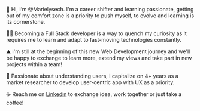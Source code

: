 👋 Hi, I’m @Marielysech. I'm a career shifter and learning passionate, getting out of my comfort zone is a priority to push myself, to evolve and learning is its cornerstone. 

👩‍💻 Becoming a Full Stack developer is a way to quench my curiosity as it requires me to learn and adapt to fast-moving technologies constantly. 

⛰️ I'm still at the beginning of this new Web Development journey and we'll be happy to exchange to learn more, extend my views and take part in new projects within a team!

🔎  Passionate about understanding users, I capitalize on 4+ years as a market researcher to develop user-centric app with UX as a priority.

☕ Reach me on [Linkedin](https://www.linkedin.com/in/marie-lyse-charriere/) to exchange idea, work together or just take a coffee!


<!---
Marielysech/Marielysech is a ✨ special ✨ repository because its `README.md` (this file) appears on your GitHub profile.
You can click the Preview link to take a look at your changes.
--->
